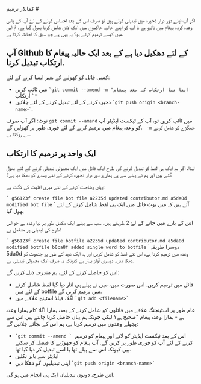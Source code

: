 کمانڈر ترمیم #

اگر آپ اپنے دور دراز ذخیرہ میں تبدیلی کرتے ہیں تو صرف اس کے بعد احساس کرنے کے لۓ آپ کے پاس وعدہ کردہ پیغام میں ٹائپو ہے یا آپ کو اپنے حالیہ حاکموں میں ایک لائن شامل کرنا بھول گیا ہے.
تم اس میں کیسے ترمیم کرتے ہو؟ یہ وہی ہے جو سبق کا احاطہ کرتا ہے.

## آپ Github کے لئے دھکیل دیا ہے کے بعد ایک حالیہ پیغام کا ارتکاب تبدیل کرنا.

کسی فائل کو کھولنے کے بغیر ایسا کرنے کے لئے:
* میں ٹائپ کریں `` `git commit --amend -m "اپنا نیا ارتکاب کے بعد پیغام "` `` ارتکاب
* ذخیرہ کرنے کے لئے تبدیل کرنے کے لئے چلائیں `` `git push origin <branch-name>` ``.

نوٹ: اگر آپ صرف ``` git commit --amend ``` میں ٹائپ کریں تو، آپ کے ٹیکسٹ ایڈیٹر آپ کو وعدہ پیغام میں ترمیم کرنے کے لئے فوری طور پر کھولیں گے.
`` -m`` جھگڑے کو شامل کرنے سے روکتا ہے.

## ایک واحد پر ترمیم کا ارتکاب

لہذا، اگر ہم ایک ہی لفظ کو تبدیل کرنے کی طرح ایک فائل میں ایک معمولی تبدیلی کرنے کے لئے بھول گئے ہیں اور ہم نے پہلے سے ہی ہمارے دور دراز ذخیرہ کرنے کے لئے وعدے کو دھکا دیا ہے؟

یہاں وضاحت کرنے کے لئے میری اقلیت کی لاگت ہے:

`` `
g56123f create file bot file
a2235d updated contributor.md
a5da0d modified bot file
`` `
آتے ہیں کہ میں بوٹ فائل میں ایک ہی لفظ شامل کرنے کے لئے بھول گیا

اس کے بارے میں جانے کے لۓ 2 طریقے ہیں. سب سے پہلے ایک مکمل طور پر نیا وعدہ ہے جو اس طرح کی تبدیلی پر مشتمل ہے:

`` `
g56123f create file botfile
a2235d updated contributor.md
a5da0d modified botfile
b0ca8f added single word to botfile
`` `
دوسرا طریقہ 5da0d وعدہ میں ترمیم کرنا ہے، اس نئے لفظ کو شامل کریں اور یہ ایک عہد کے طور پر جتھوٹ کو دھکا دیں.
دوسری آواز بہتر ہے کیونکہ یہ صرف ایک معمولی تبدیلی ہے.

اس کو حاصل کرنے کے لئے، ہم مندرجہ ذیل کریں گے:
* فائل میں ترمیم کریں. اس صورت میں، میں نے پہلے ہی اتار دیا گیا لفظ شامل کرنے کے لئے میں botfile میں ترمیم کریں گے.
* اگلا، فیلڈ اسٹینج علاقے میں `` `git add <filename>` ``

عام طور پر اسٹینجنگ علاقے میں فائلوں کو شامل کرنے کے بعد، ہمارا اگلا کام ہمارا وعدہ ہے - ہمارا وعدہ پیغام "صحیح ہے؟
لیکن چونکہ ہم یہاں حاصل کرنا چاہتے ہیں اس سے پچھلے وعدوں میں ترمیم کرنا ہے، ہم اس کے بجائے چلائیں گے:

* `` `git commit --amend ` ``
 اس کے بعد ٹیکسٹ ایڈیٹر کو لانے اور پیغام کو ترمیم کرنے کے لئے آپ کو فوری طور پر کریں گے. آپ پیغام کو چھوڑنے کا فیصلہ کر سکتے ہیں کیونکہ اس سے پہلے تھا یا اسے تبدیل کر دیا گیا تھا.
* ایڈیٹر سے باہر نکلیں
* اپنی تبدیلیوں کو دھکا دیں `` `git push origin <branch-name>` ``

اس طرح، دونوں تبدیلیاں ایک ہی انجام میں ہو گی.
